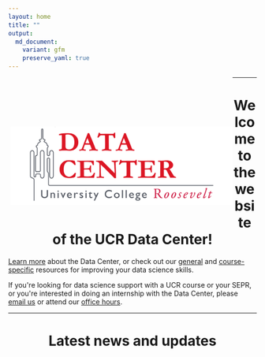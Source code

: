 ```yaml
---
layout: home
title: ""
output:
  md_document:
    variant: gfm
    preserve_yaml: true
---
```


<img style="float: left; padding: 100px 0px 30px 5px" src="assets/img/DC_logo.png" width="450"/>

---

<h1 align="center">Welcome to the website of the UCR Data Center!</h1>

[Learn more](about) about the Data Center, or check out our [general](tutorials) and [course-specific](courses) resources for improving your data science skills.

If you're looking for data science support with a UCR course or your SEPR, or you're interested in doing an internship with the Data Center, please [email us](mailto:datacenter@ucr.nl) or attend our [office hours](contact).

---

<h1 align="center">Latest news and updates</h1>

